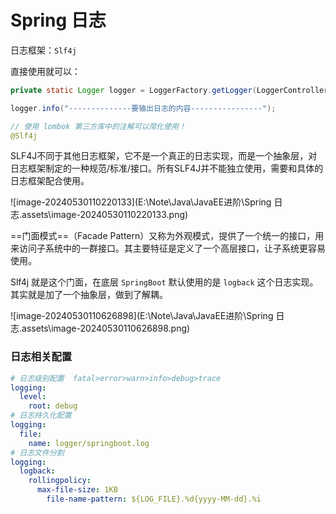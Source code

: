 # Spring 日志

日志框架：`Slf4j`

直接使用就可以：

```java
private static Logger logger = LoggerFactory.getLogger(LoggerController.class);

logger.info("--------------要输出日志的内容----------------");

// 使用 lombok 第三方库中的注解可以简化使用！
@Slf4j  
```

SLF4J不同于其他日志框架，它不是一个真正的日志实现，而是一个抽象层，对日志框架制定的一种规范/标准/接口。所有SLF4J并不能独立使用，需要和具体的日志框架配合使用。  

![image-20240530110220133](E:\Note\Java\JavaEE进阶\Spring 日志.assets\image-20240530110220133.png)

==门面模式==（Facade Pattern）又称为外观模式，提供了一个统一的接口，用来访问子系统中的一群接口。其主要特征是定义了一个高层接口，让子系统更容易使用。  

Slf4j 就是这个门面，在底层 `SpringBoot` 默认使用的是 `logback` 这个日志实现。其实就是加了一个抽象层，做到了解耦。

![image-20240530110626898](E:\Note\Java\JavaEE进阶\Spring 日志.assets\image-20240530110626898.png)

### 日志相关配置

```yaml
# 日志级别配置  fatal>error>warn>info>debug>trace
logging:
  level:
  	root: debug 
# 日志持久化配置
logging:
  file:
  	name: logger/springboot.log
# 日志文件分割	
logging:
  logback:
    rollingpolicy:
      max-file-size: 1KB
        file-name-pattern: ${LOG_FILE}.%d{yyyy-MM-dd}.%i	
```


